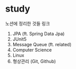 # study
노션에 정리한 것들 링크

1. JPA (ft. Spring Data Jpa)
2. JUnit5
3. Message Queue (ft. related)
4. Computer Science
5. Linux
6. 형상관리 (Git, Github)
